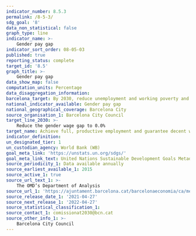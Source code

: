```yaml
---
indicator_number: 8.5.3
permalink: /8-5-3/
sdg_goal: '8'
data_non_statistical: false
graph_type: line
indicator_name: >-
    Gender pay gap
indicator_sort_order: 08-05-03
published: true
reporting_status: complete
target_id: '8.5'
graph_title: >-
    Gender pay gap
data_show_map: false
computation_units: Percentage
data_disaggregation_information: 
barcelona_target: By 2030, reduce unemployment and working poverty and eliminate the gender wage gap, with a redoubled effort concerning job placement for people with disabilities
national_indicator_available: Gender pay gap
national_geographical_coverage: Barcelona City
source_organisation_1: Barcelona City Council
target_line_2030: >-
    Reduce the gender wage gap to 0.0%
target_name: Achieve full, productive employment and guarantee decent work for all women and men, including young people and persons with disabilities, as well as equal pay for work of equal value
indicator_definition:
un_designated_tier: 1
un_custodian_agency: World Bank (WB)
goal_meta_link: 'https://unstats.un.org/sdgs/'
goal_meta_link_text: United Nations Sustainable Development Goals Metadata (pdf 894kB)
source_periodicity_1: Data available annually
source_earliest_available_1: 2015
source_active_1: true
source_url_text_1: >-
    The OMD’s Department of Analysis 
source_url_1: 'https://ajuntament.barcelona.cat/barcelonaeconomia/ca/mercat-de-treball/remuneracions-salarials/remuneracions-salarials'
source_release_date_1: '2021-04-27'
source_next_release_1: '2022-04-27'
source_statistical_classification_1: 
source_contact_1: comissionat2030@bcn.cat
source_other_info_1: >-
    Barcelona City Council
---
```

